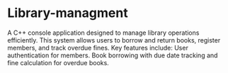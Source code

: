 # Library-managment
A C++ console application designed to manage library operations efficiently. This system allows users to borrow and return books, register members, and track overdue fines. Key features include:  User authentication for members. Book borrowing with due date tracking and fine calculation for overdue books. 
